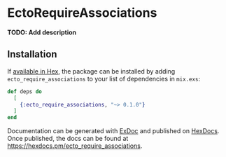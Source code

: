 # EctoRequireAssociations

**TODO: Add description**

## Installation

If [available in Hex](https://hex.pm/docs/publish), the package can be installed
by adding `ecto_require_associations` to your list of dependencies in `mix.exs`:

```elixir
def deps do
  [
    {:ecto_require_associations, "~> 0.1.0"}
  ]
end
```

Documentation can be generated with [ExDoc](https://github.com/elixir-lang/ex_doc)
and published on [HexDocs](https://hexdocs.pm). Once published, the docs can
be found at <https://hexdocs.pm/ecto_require_associations>.

